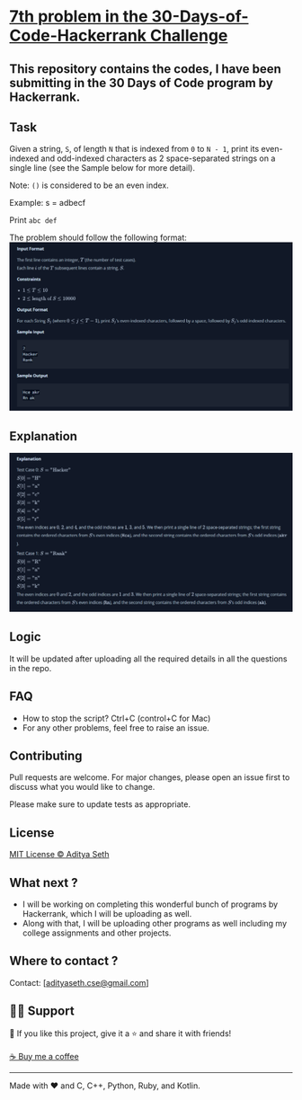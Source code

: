 # [7th problem in the 30-Days-of-Code-Hackerrank Challenge](https://www.hackerrank.com/challenges/30-review-loop/problem?isFullScreen=true)
## This repository contains the codes, I have been submitting in the 30 Days of Code program by Hackerrank.

## Task
Given a string, ```S```, of length ```N``` that is indexed from ```0``` to ```N - 1```, print its even-indexed and odd-indexed characters as 2 space-separated strings on a single line (see the Sample below for more detail).

Note: ```()``` is considered to be an even index.

Example: 
s = adbecf

Print ```abc def```

The problem should follow the following format: 
<img src="https://github.com/AdityaSeth777/30-Days-of-Code-Hackerrank/blob/main/6%20-%20Let's%20Review/6%20day.png">

## Explanation
<img src="https://github.com/AdityaSeth777/30-Days-of-Code-Hackerrank/blob/main/6%20-%20Let's%20Review/6%20day%20exp.png">

## Logic
It will be updated after uploading all the required details in all the questions in the repo.

## FAQ
- How to stop the script? Ctrl+C (control+C for Mac) 
- For any other problems, feel free to raise an issue.

## Contributing
Pull requests are welcome. For major changes, please open an issue first to discuss what you would like to change. 

Please make sure to update tests as appropriate.

## License
[MIT License © Aditya Seth](https://github.com/AdityaSeth777/30-Days-of-Code-Hackerrank/blob/main/License)

## What next ?
- I will be working on completing this wonderful bunch of programs by Hackerrank, which I will be uploading as well.
- Along with that, I will be uploading other programs as well including my college assignments and other projects.

## Where to contact ?
Contact: [adityaseth.cse@gmail.com]

## 🙋‍♂️ Support

💙 If you like this project, give it a ⭐ and share it with friends!<br><br>
[☕ Buy me a coffee](https://www.buymeacoffee.com/adityaseth)

---

Made with ❤️ and C, C++, Python, Ruby, and Kotlin. <br><br>
